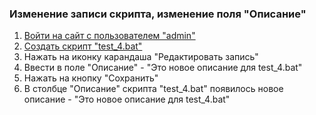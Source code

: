 ### Изменение записи скрипта, изменение поля "Описание"

1. [Войти на сайт с пользователем "admin"](..\\..\\..\\..\0.%20Шаги\1.%20Войти%20на%20сайт%20с%20пользователем%20username.md)
1. [Создать скрипт "test_4.bat"](..\\..\\..\\..\0.%20Шаги\2.%20Создать%20скрипт%20с%20именем%20test_name.md)
1. Нажать на иконку карандаша "Редактировать запись"
1. Ввести в поле "Описание" - "Это новое описание для test_4.bat"
1. Нажать на кнопку "Сохранить"
1. В столбце "Описание" скрипта "test_4.bat" появилось новое описание - "Это новое описание для test_4.bat"
